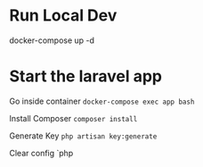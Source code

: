 # Run Local Dev
docker-compose up -d

# Start the laravel app
Go inside container
`docker-compose exec app bash`

Install Composer
`composer install`

Generate Key
`php artisan key:generate`

Clear config
`php
